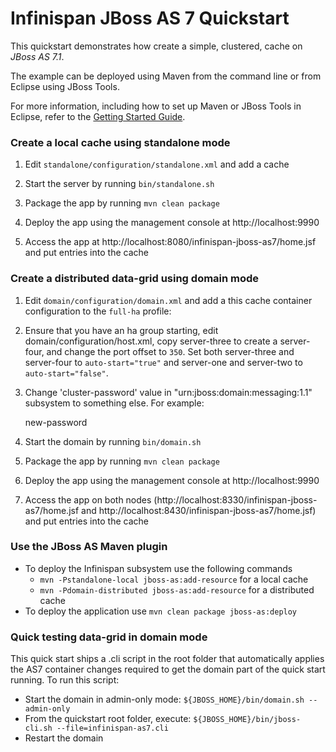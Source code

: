 Infinispan JBoss AS 7 Quickstart
================================

This quickstart demonstrates how create a simple, clustered, cache on *JBoss AS 7.1*.

The example can be deployed using Maven from the command line or from Eclipse using
JBoss Tools.

For more information, including how to set up Maven or JBoss Tools in Eclipse,
refer to the [Getting Started Guide](https://docs.jboss.org/author/display/ISPN/Getting+Started+Guide+-+JBoss+AS+7).

### Create a local cache using standalone mode

1) Edit `standalone/configuration/standalone.xml` and add a cache

    <cache-container name="jboss-as7-quickstart" default-cache="jboss-as7-quickstart-cache">
        <local-cache name="jboss-as7-quickstart-cache"/>
    </cache-container>

2) Start the server by running `bin/standalone.sh`

3) Package the app by running `mvn clean package`

4) Deploy the app using the management console at http://localhost:9990

5) Access the app at http://localhost:8080/infinispan-jboss-as7/home.jsf and put entries into the cache

### Create a distributed data-grid using domain mode

1) Edit `domain/configuration/domain.xml` and add a this cache container configuration to the `full-ha` profile:

    <cache-container name="jboss-as7-quickstart" default-cache="jboss-as7-quickstart-cache">
        <transport lock-timeout="60000"/>
        <distributed-cache owners="1" mode="SYNC" name="jboss-as7-quickstart-cache" start="EAGER"/>
    </cache-container>

2) Ensure that you have an ha group starting, edit domain/configuration/host.xml, copy server-three to create a server-four, and change the port offset to `350`. Set both server-three and server-four to `auto-start="true"` and server-one and server-two to `auto-start="false"`.

3) Change 'cluster-password' value in "urn:jboss:domain:messaging:1.1" subsystem to something else. For example:

    <cluster-password>new-password</cluster-password>

3) Start the domain by running `bin/domain.sh`

4) Package the app by running `mvn clean package`

5) Deploy the app using the management console at http://localhost:9990

6) Access the app on both nodes (http://localhost:8330/infinispan-jboss-as7/home.jsf and http://localhost:8430/infinispan-jboss-as7/home.jsf) and put entries into the cache

### Use the JBoss AS Maven plugin

* To deploy the Infinispan subsystem use the following commands
    * `mvn -Pstandalone-local jboss-as:add-resource` for a local cache
    * `mvn -Pdomain-distributed jboss-as:add-resource` for a distributed cache
* To deploy the application use `mvn clean package jboss-as:deploy`

### Quick testing data-grid in domain mode

This quick start ships a .cli script in the root folder that automatically applies the AS7 container changes required to get the domain part of the quick start running. To run this script:

* Start the domain in admin-only mode: `${JBOSS_HOME}/bin/domain.sh --admin-only`
* From the quickstart root folder, execute: `${JBOSS_HOME}/bin/jboss-cli.sh --file=infinispan-as7.cli`
* Restart the domain

